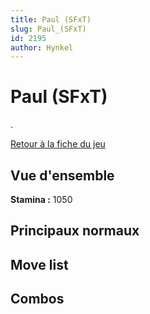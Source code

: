 ```yaml
---
title: Paul (SFxT)
slug: Paul_(SFxT)
id: 2195
author: Hynkel
---
```


# Paul (SFxT)

.

[Retour à la fiche du jeu](Street_Fighter_x_Tekken "wikilink")

## Vue d'ensemble

**Stamina :** 1050

## Principaux normaux

## Move list

## Combos
